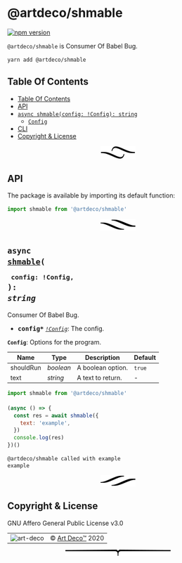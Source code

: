 # @artdeco/shmable

[![npm version](https://badge.fury.io/js/@artdeco/shmable.svg)](https://www.npmjs.com/package/@artdeco/shmable)

`@artdeco/shmable` is Consumer Of Babel Bug.

```sh
yarn add @artdeco/shmable
```

## Table Of Contents

- [Table Of Contents](#table-of-contents)
- [API](#api)
- [`async shmable(config: !Config): string`](#async-mynewpackageconfig-config-string)
  * [`Config`](#type-config)
- [CLI](#cli)
- [Copyright & License](#copyright--license)

<p align="center"><a href="#table-of-contents">
  <img src="/.documentary/section-breaks/0.svg?sanitize=true">
</a></p>

## API

The package is available by importing its default function:

```js
import shmable from '@artdeco/shmable'
```

<p align="center"><a href="#table-of-contents">
  <img src="/.documentary/section-breaks/1.svg?sanitize=true">
</a></p>

## <code>async <ins>shmable</ins>(</code><sub><br/>&nbsp;&nbsp;`config: !Config,`<br/></sub><code>): <i>string</i></code>
Consumer Of Babel Bug.

 - <kbd><strong>config*</strong></kbd> <em><code><a href="#type-config" title="Options for the program.">!Config</a></code></em>: The config.

__<a name="type-config">`Config`</a>__: Options for the program.


|   Name    |       Type       |    Description    | Default |
| --------- | ---------------- | ----------------- | ------- |
| shouldRun | <em>boolean</em> | A boolean option. | `true`  |
| text      | <em>string</em>  | A text to return. | -       |

```js
import shmable from '@artdeco/shmable'

(async () => {
  const res = await shmable({
    text: 'example',
  })
  console.log(res)
})()
```
```
@artdeco/shmable called with example
example
```

<p align="center"><a href="#table-of-contents">
  <img src="/.documentary/section-breaks/2.svg?sanitize=true">
</a></p>

## Copyright & License

GNU Affero General Public License v3.0

<table>
  <tr>
    <td><img src="https://avatars3.githubusercontent.com/u/38815725?v=4&amp;s=100" alt="art-deco"></td>
    <td>© <a href="https://www.artd.eco">Art Deco™</a> 2020</td>
  </tr>
</table>

<p align="center"><a href="#table-of-contents">
  <img src="/.documentary/section-breaks/-1.svg?sanitize=true">
</a></p>